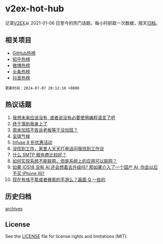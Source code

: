 # v2ex-hot-hub

 记录[V2EX](https://www.v2ex.com/)从 2021-01-06 日至今的热门话题。每小时抓取一次数据，按天[归档](archives)。
 
 ## 相关项目

- [GitHub热榜](https://github.com/snaildev/github-hot-hub)
- [知乎热榜](https://github.com/snaildev/zhihu-hot-hub)
- [微博热榜](https://github.com/snaildev/weibo-hot-hub)
- [头条热榜](https://github.com/snaildev/toutiao-hot-hub)
- [抖音热榜](https://github.com/snaildev/douyin-hot-hub)


 `更新时间：2024-07-07 20:12:10 +0800`

## 热议话题

1. [我想未来应该没有, 或者说没有必要使用编程语言了吧](https://www.v2ex.com/t/1055352)
1. [终于落到我身上了](https://www.v2ex.com/t/1055477)
1. [周末加班不告诉老板等于没加班？](https://www.v2ex.com/t/1055398)
1. [全球气候](https://www.v2ex.com/t/1055343)
1. [Infuse 8 折优惠活动](https://www.v2ex.com/t/1055441)
1. [没找到工作，家里人天天打电话问我找到工作没](https://www.v2ex.com/t/1055383)
1. [什么 SMTP 服务商比较好？](https://www.v2ex.com/t/1055387)
1. [如何实现系统不能联网，但是系统上的应用可以联网？](https://www.v2ex.com/t/1055400)
1. [如果 IOS18 没有 AI,还会想着去升级吗? 那如果介入了一个国产 AI, 你会以后不买 iPhone 吗?](https://www.v2ex.com/t/1055401)
1. [现在有啥不氪或者微氪的手游么？画面 Q 一些的](https://www.v2ex.com/t/1055416)

## 历史归档

[archives](archives)

## License

See the [LICENSE](LICENSE) file for license rights and limitations (MIT).

